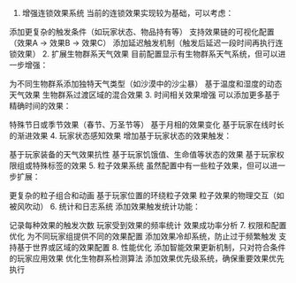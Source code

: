 1. 增强连锁效果系统
当前的连锁效果实现较为基础，可以考虑：

添加更复杂的触发条件（如玩家状态、物品持有等）
支持效果链的可视化配置（效果A → 效果B → 效果C）
添加延迟触发机制（触发后延迟一段时间再执行连锁效果）
2. 扩展生物群系天气效果
目前配置显示有生物群系天气系统，但可以进一步增强：

为不同生物群系添加独特天气类型（如沙漠中的沙尘暴）
基于温度和湿度的动态天气效果
生物群系过渡区域的混合效果
3. 时间相关效果增强
可以添加更多基于精确时间的效果：

特殊节日或季节效果（春节、万圣节等）
基于月相的效果变化
基于玩家在线时长的渐进效果
4. 玩家状态感知效果
增加基于玩家状态的效果触发：

基于玩家装备的天气效果抗性
基于玩家饥饿值、生命值等状态的效果
基于玩家权限组或特殊标签的效果
5. 粒子效果系统
虽然配置中有一些粒子效果，但可以进一步扩展：

更复杂的粒子组合和动画
基于玩家位置的环绕粒子效果
粒子效果的物理交互（如被风吹动）
6. 统计和日志系统
添加效果触发统计功能：

记录每种效果的触发次数
玩家受到效果的频率统计
效果成功率分析
7. 权限和配置优化
为不同玩家组提供不同的效果配置
添加效果冷却系统，防止过于频繁触发
支持基于世界或区域的效果配置
8. 性能优化
添加智能效果更新机制，只对符合条件的玩家应用效果
优化生物群系检测算法
添加效果优先级系统，确保重要效果优先执行